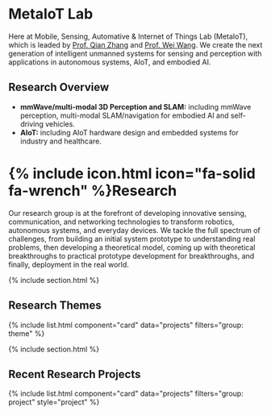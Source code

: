 ---
---

# MetaIoT Lab
Here at Mobile, Sensing, Automative & Internet of Things Lab (MetaIoT), which is leaded by [Prof. Qian Zhang](https://www.cse.ust.hk/~qianzh/) and [Prof. Wei Wang](https://metaiot.group/weiwang.html). We create the next generation of intelligent unmanned systems for sensing and perception with applications in autonomous systems, AIoT, and embodied AI.

## Research Overview
- **mmWave/multi-modal 3D Perception and SLAM:** including mmWave perception, multi-modal SLAM/navigation for embodied AI and self-driving vehicles.
- **AIoT:** including AIoT hardware design and embedded systems for industry and healthcare.


# {% include icon.html icon="fa-solid fa-wrench" %}Research

Our research group is at the forefront of developing innovative sensing, communication, and networking technologies to transform robotics, autonomous systems, and everyday devices. We tackle the full spectrum of challenges, from building an initial system prototype to understanding real problems, then developing a theoretical model, coming up with theoretical breakthroughs to practical prototype development for breakthroughs, and finally, deployment in the real world.

{% include section.html %}

## Research Themes

{% include list.html component="card" data="projects" filters="group: theme" %}

{% include section.html %}

## Recent Research Projects

{% include list.html component="card" data="projects" filters="group: project" style="project" %}
